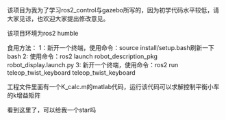 该项目为我为了学习ros2_control与gazebo所写的，因为初学代码水平较低，请大家见谅，也欢迎大家提出修改意见。

该项目环境为ros2 humble

食用方法：
  1：新开一个终端，使用命令：source install/setup.bash刷新一下bash
  2: 使用命令：ros2 launch robot_description_pkg robot_display.launch.py
  3: 新开一个终端，使用命令：ros2 run teleop_twist_keyboard teleop_twist_keyboard

工程文件里面有一个K_calc.m的matlab代码，运行该代码可以求解控制平衡小车的k增益矩阵

看到这里了，可以给我一个star吗
